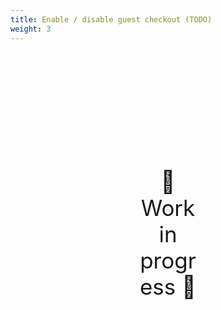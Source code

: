 ```yaml
---
title: Enable / disable guest checkout (TODO)
weight: 3
---
```

<div style="text-align: center; font-size:2.5em;margin: 200px;">🚧 Work in progress 🚧</div>